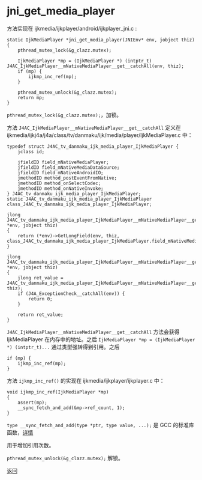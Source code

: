 # jni\_get\_media\_player

方法实现在 ijkmedia/ijkplayer/android/ijkplayer_jni.c :

```
static IjkMediaPlayer *jni_get_media_player(JNIEnv* env, jobject thiz)
{
    pthread_mutex_lock(&g_clazz.mutex);

    IjkMediaPlayer *mp = (IjkMediaPlayer *) (intptr_t) J4AC_IjkMediaPlayer__mNativeMediaPlayer__get__catchAll(env, thiz);
    if (mp) {
        ijkmp_inc_ref(mp);
    }

    pthread_mutex_unlock(&g_clazz.mutex);
    return mp;
}
```

```pthread_mutex_lock(&g_clazz.mutex);```，加锁。

方法 ```J4AC_IjkMediaPlayer__mNativeMediaPlayer__get__catchAll``` 定义在 ijkmedia/ijkj4a/j4a/class/tv/danmaku/ijk/media/player/IjkMediaPlayer.c 中：

```
typedef struct J4AC_tv_danmaku_ijk_media_player_IjkMediaPlayer {
    jclass id;

    jfieldID field_mNativeMediaPlayer;
    jfieldID field_mNativeMediaDataSource;
    jfieldID field_mNativeAndroidIO;
    jmethodID method_postEventFromNative;
    jmethodID method_onSelectCodec;
    jmethodID method_onNativeInvoke;
} J4AC_tv_danmaku_ijk_media_player_IjkMediaPlayer;
static J4AC_tv_danmaku_ijk_media_player_IjkMediaPlayer class_J4AC_tv_danmaku_ijk_media_player_IjkMediaPlayer;

jlong J4AC_tv_danmaku_ijk_media_player_IjkMediaPlayer__mNativeMediaPlayer__get(JNIEnv *env, jobject thiz)
{
    return (*env)->GetLongField(env, thiz, class_J4AC_tv_danmaku_ijk_media_player_IjkMediaPlayer.field_mNativeMediaPlayer);
}

jlong J4AC_tv_danmaku_ijk_media_player_IjkMediaPlayer__mNativeMediaPlayer__get__catchAll(JNIEnv *env, jobject thiz)
{
    jlong ret_value = J4AC_tv_danmaku_ijk_media_player_IjkMediaPlayer__mNativeMediaPlayer__get(env, thiz);
    if (J4A_ExceptionCheck__catchAll(env)) {
        return 0;
    }

    return ret_value;
}
```

```J4AC_IjkMediaPlayer__mNativeMediaPlayer__get__catchAll``` 方法会获得 IjkMediaPlayer 在内存中的地址。之后 ```IjkMediaPlayer *mp = (IjkMediaPlayer *) (intptr_t)...``` 通过类型强转得到引用。之后

```
if (mp) {
    ijkmp_inc_ref(mp);
}
```

方法 ```ijkmp_inc_ref()``` 的实现在 ijkmedia/ijkplayer/ijkplayer.c 中：

```
void ijkmp_inc_ref(IjkMediaPlayer *mp)
{
    assert(mp);
    __sync_fetch_and_add(&mp->ref_count, 1);
}
```

```type __sync_fetch_and_add(type *ptr, type value, ...);``` 是 GCC 的标准库函数，[详情](https://gcc.gnu.org/onlinedocs/gcc-4.1.0/gcc/Atomic-Builtins.html)

用于增加引用次数。

```pthread_mutex_unlock(&g_clazz.mutex);``` 解锁。

[返回](ijkplayer_main.md)

